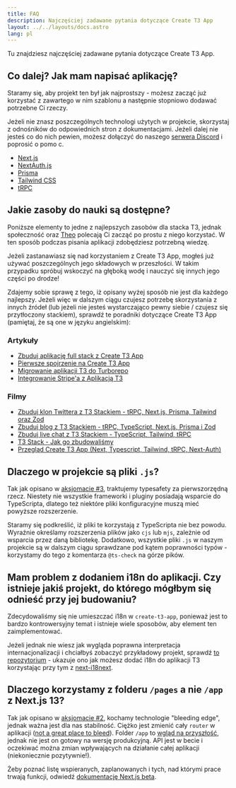 ```yaml
---
title: FAQ
description: Najczęściej zadawane pytania dotyczące Create T3 App
layout: ../../layouts/docs.astro
lang: pl
---
```


Tu znajdziesz najczęściej zadawane pytania dotyczące Create T3 App.

## Co dalej? Jak mam napisać aplikację?

Staramy się, aby projekt ten był jak najprostszy - możesz zacząć już korzystać z zawartego w nim szablonu a następnie stopniowo dodawać potrzebne Ci rzeczy.

Jeżeli nie znasz poszczególnych technologi użytych w projekcie, skorzystaj z odnośników do odpowiednich stron z dokumentacjami. Jeżeli dalej nie jesteś co do nich pewien, możesz dołączyć do naszego [serwera Discord](https://t3.gg/discord) i poprosić o pomo c.

- [Next.js](https://nextjs.org/)
- [NextAuth.js](https://next-auth.js.org)
- [Prisma](https://prisma.io)
- [Tailwind CSS](https://tailwindcss.com)
- [tRPC](https://trpc.io)

## Jakie zasoby do nauki są dostępne?

Poniższe elementy to jedne z najlepszych zasobów dla stacka T3, jednak społeczność oraz [Theo](https://youtu.be/rzwaaWH0ksk?t=1436) polecają Ci zacząć po prostu z niego korzystać. W ten sposób podczas pisania aplikacji zdobędziesz potrzebną wiedzę.

Jeżeli zastanawiasz się nad korzystaniem z Create T3 App, mogłeś już używać poszczególnych jego składowych w przeszłości. W takim przypadku spróbuj wskoczyć na głęboką wodę i nauczyć się innych jego części po drodze!

Zdajemy sobie sprawę z tego, iż opisany wyżej sposób nie jest dla każdego najlepszy. Jeżeli więc w dalszym ciągu czujesz potrzebę skorzystania z innych źródeł (lub jeżeli nie jesteś wystarczająco pewny siebie / czujesz się przytłoczony stackiem), sprawdź te poradniki dotyczące Create T3 App (pamiętaj, że są one w języku angielskim):

### Artykuły

- [Zbuduj aplikację full stack z Create T3 App](https://www.nexxel.dev/blog/ct3a-guestbook)
- [Pierwsze spojrzenie na Create T3 App](https://dev.to/ajcwebdev/a-first-look-at-create-t3-app-1i8f)
- [Migrowanie aplikacji T3 do Turborepo](https://www.jumr.dev/blog/t3-turbo)
- [Integrowanie Stripe'a z Aplikacją T3](https://blog.nickramkissoon.com/posts/integrate-stripe-t3)

### Filmy

- [Zbuduj klon Twittera z T3 Stackiem - tRPC, Next.js, Prisma, Tailwind oraz Zod](https://www.youtube.com/watch?v=nzJsYJPCc80)
- [Zbuduj blog z T3 Stackiem - tRPC, TypeScript, Next.js, Prisma i Zod](https://www.youtube.com/watch?v=syEWlxVFUrY)
- [Zbuduj live chat z T3 Stackiem - TypeScript, Tailwind, tRPC](https://www.youtube.com/watch?v=dXRRY37MPuk)
- [T3 Stack - Jak go zbudowaliśmy](https://www.youtube.com/watch?v=H-FXwnEjSsI)
- [Przegląd Create T3 App (Next, Typescript, Tailwind, tRPC, Next-Auth)](https://www.youtube.com/watch?v=VJH8dsPtbeU)

## Dlaczego w projekcie są pliki `.js`?

Tak jak opisano w [aksjomacie #3](/pl/introduction#typesafety-nie-jest-opcjonalne), traktujemy typesafety za pierwszorzędną rzecz. Niestety nie wszystkie frameworki i pluginy posiadają wsparcie do TypeScripta, dlatego też niektóre pliki konfiguracyjne muszą mieć powyższe rozszerzenie.

Staramy się podkreślić, iż pliki te korzystają z TypeScripta nie bez powodu. Wyraźnie określamy rozszerzenia plików jako `cjs` lub `mjs`, zależnie od wsparcia przez daną bibliotekę. Dodatkowo, wszystkie pliki `.js` w naszym projekcie są w dalszym ciągu sprawdzane pod kątem poprawności typów - korzystamy do tego z komentarza `@ts-check` na górze pików.

## Mam problem z dodaniem i18n do aplikacji. Czy istnieje jakiś projekt, do którego mógłbym się odnieść przy jej budowaniu?

Zdecydowaliśmy się nie umieszczać i18n w `create-t3-app`, ponieważ jest to bardzo kontrowersyjny temat i istnieje wiele sposobów, aby element ten zaimplementować.

Jeżeli jednak nie wiesz jak wygląda poprawna interpretacja internacjonalizacji i chciałbyś zobaczyć przykładowy projekt, sprawdź [to repozytorium](https://github.com/juliusmarminge/t3-i18n) - ukazuje ono jak możesz dodać i18n do aplikacji T3 korzystając przy tym z [next-i18next](https://github.com/i18next/next-i18next).

## Dlaczego korzystamy z folderu `/pages` a nie `/app` z Next.js 13?

Tak jak opisano w [aksjomacie #2](/pl/introduction#bleed-responsibly-korzystaj-rozważnie-z-nowych-technologii), kochamy technologie "bleeding edge", jednak ważna jest dla nas stabilność. Ciężko jest zmienić cały `router` w aplikacji ([not a great place to bleed](https://youtu.be/mnwUbtieOuI?t=1662)). Folder `/app` to [wgląd na przyszłość](https://youtu.be/rnsC-12PVlM?t=818), jednak nie jest on gotowy na wersję produkcyjną. API jest w becie i oczekiwać można zmian wpływających na działanie całej aplikacji (niekoniecznie pozytywnie!).

Żeby poznać listę wspieranych, zaplanowanych i tych, nad którymi prace trwają funkcji, odwiedź [dokumentację Next.js beta](https://beta.nextjs.org/docs/app-directory-roadmap#supported-and-planned-features).
